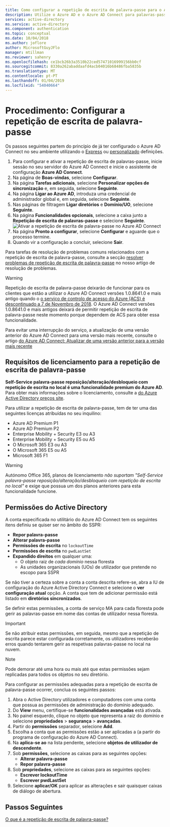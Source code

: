 ```yaml
---
title: Como configurar a repetição de escrita de palavra-passe para o Azure AD SSPR
description: Utilize o Azure AD e o Azure AD Connect para palavras-passe de repetição de escrita para um diretório no local
services: active-directory
ms.service: active-directory
ms.component: authentication
ms.topic: conceptual
ms.date: 10/04/2018
ms.author: joflore
author: MicrosoftGuyJFlo
manager: mtillman
ms.reviewer: sahenry
ms.openlocfilehash: ce1bcb26b3a3510b22ced57471016999156bb0cf
ms.sourcegitcommit: 8330a262abaddaafd4acb04016b68486fba5835b
ms.translationtype: MT
ms.contentlocale: pt-PT
ms.lasthandoff: 01/04/2019
ms.locfileid: "54040664"
---
```

# <a name="how-to-configure-password-writeback"></a>Procedimento: Configurar a repetição de escrita de palavra-passe

Os passos seguintes partem do princípio de já ter configurado o Azure AD Connect no seu ambiente utilizando o [Express](../hybrid/how-to-connect-install-express.md) ou [personalizado](../hybrid/how-to-connect-install-custom.md) definições.

1. Para configurar e ativar a repetição de escrita de palavras-passe, inicie sessão no seu servidor do Azure AD Connect e inicie o assistente de configuração **Azure AD Connect**.
2. Na página de **Boas-vindas**, selecione **Configurar**.
3. Na página **Tarefas adicionais**, selecione **Personalizar opções de sincronização** e, em seguida, selecione **Seguinte**.
4. Na página **Ligar ao Azure AD**, introduza uma credencial de administrador global e, em seguida, selecione **Seguinte**.
5. Nas páginas de filtragem **Ligar diretórios** e **Domínio/UO**, selecione **Seguinte**.
6. Na página **Funcionalidades opcionais**, selecione a caixa junto a **Repetição de escrita de palavras-passe** e selecione **Seguinte**.
   ![Ativar a repetição de escrita de palavra-passe no Azure AD Connect][Writeback]
7. Na página **Pronto a configurar**, selecione **Configurar** e aguarde que o processo termine.
8. Quando vir a configuração a concluir, selecione **Sair**.

Para tarefas de resolução de problemas comuns relacionados com a repetição de escrita de palavra-passe, consulte a secção [resolver problemas de repetição de escrita de palavra-passe](active-directory-passwords-troubleshoot.md#troubleshoot-password-writeback) no nosso artigo de resolução de problemas.

> [!WARNING]
> Repetição de escrita de palavra-passe deixarão de funcionar para os clientes que estão a utilizar o Azure AD Connect versões 1.0.8641.0 e mais antigo quando o [o serviço de controlo de acesso do Azure (ACS) é descontinuado a 7 de Novembro de 2018](../develop/active-directory-acs-migration.md). O Azure AD Connect versões 1.0.8641.0 e mais antigos deixará de permitir repetição de escrita de palavra-passe neste momento porque dependem de ACS para obter essa funcionalidade.
>
> Para evitar uma interrupção do serviço, a atualização de uma versão anterior do Azure AD Connect para uma versão mais recente, consulte o artigo [do Azure AD Connect: Atualizar de uma versão anterior para a versão mais recente](../hybrid/how-to-upgrade-previous-version.md)
>

## <a name="licensing-requirements-for-password-writeback"></a>Requisitos de licenciamento para a repetição de escrita de palavra-passe

**Self-Service palavra-passe reposição/alteração/desbloqueio com repetição de escrita no local é uma funcionalidade premium do Azure AD**. Para obter mais informações sobre o licenciamento, consulte a [do Azure Active Directory preços site](https://azure.microsoft.com/pricing/details/active-directory/).

Para utilizar a repetição de escrita de palavra-passe, tem de ter uma das seguintes licenças atribuídas no seu inquilino:

* Azure AD Premium P1
* Azure AD Premium P2
* Enterprise Mobility + Security E3 ou A3
* Enterprise Mobility + Security E5 ou A5
* O Microsoft 365 E3 ou A3
* O Microsoft 365 E5 ou A5
* Microsoft 365 F1

> [!WARNING]
> Autónomo Office 365, planos de licenciamento *não suportam "Self-Service palavra-passe reposição/alteração/desbloqueio com repetição de escrita no local"* e exige que possua um dos planos anteriores para esta funcionalidade funcione.
>

## <a name="active-directory-permissions"></a>Permissões do Active Directory

A conta especificada no utilitário do Azure AD Connect tem os seguintes itens definiu se quiser ser no âmbito do SSPR:

* **Repor palavra-passe** 
* **Alterar palavra-passe** 
* **Permissões de escrita** no `lockoutTime`
* **Permissões de escrita** no `pwdLastSet`
* **Expandido direitos** em qualquer uma:
   * O objeto raiz de *cada domínio* nessa floresta
   * As unidades organizacionais (UOs) de utilizador que pretende no escopo para SSPR

Se não tiver a certeza sobre a conta a conta descrita refere-se, abra a IU de configuração do Azure Active Directory Connect e selecione o **ver configuração atual** opção. A conta que tem de adicionar permissão está listado em **diretórios sincronizados**.

Se definir estas permissões, a conta de serviço MA para cada floresta pode gerir as palavras-passe em nome das contas de utilizador nessa floresta. 

> [!IMPORTANT]
> Se não atribuir estas permissões, em seguida, mesmo que a repetição de escrita parece estar configurada corretamente, os utilizadores receberão erros quando tentarem gerir as respetivas palavras-passe no local na nuvem.
>

> [!NOTE]
> Pode demorar até uma hora ou mais até que estas permissões sejam replicadas para todos os objetos no seu diretório.
>

Para configurar as permissões adequadas para a repetição de escrita de palavra-passe ocorrer, conclua os seguintes passos:

1. Abra o Active Directory utilizadores e computadores com uma conta que possua as permissões de administração do domínio adequado.
2. Do **View** menu, certifique-se **funcionalidades avançadas** está ativada.
3. No painel esquerdo, clique no objeto que representa a raiz do domínio e selecione **propriedades** > **segurança** > **avançadas**.
4. Partir do **permissões** separador, selecione **Add**.
5. Escolha a conta que as permissões estão a ser aplicadas a (a partir do programa de configuração do Azure AD Connect).
6. Na **aplica-se ao** na lista pendente, selecione **objetos de utilizador de descendente**.
7. Sob **permissões**, selecione as caixas para as seguintes opções:
    * **Alterar palavra-passe**
    * **Repor palavra-passe**
8. Sob **propriedades**, selecione as caixas para as seguintes opções:
    * **Escrever lockoutTime**
    * **Escrever pwdLastSet**
9. Selecione **aplicar/OK** para aplicar as alterações e sair quaisquer caixas de diálogo de abertura.

## <a name="next-steps"></a>Passos Seguintes

[O que é a repetição de escrita de palavra-passe?](concept-sspr-writeback.md)

[Writeback]: ./media/howto-sspr-writeback/enablepasswordwriteback.png "Ativar a repetição de escrita de palavra-passe no Azure AD Connect"
